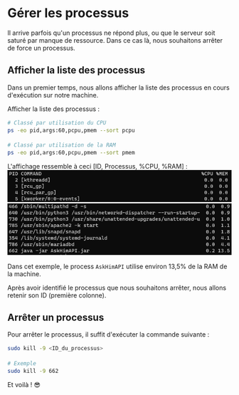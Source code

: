 # Gérer les processus

Il arrive parfois qu'un processus ne répond plus, ou que le serveur soit saturé par manque de ressource.
Dans ce cas là, nous souhaitons arrêter de force un processus.

## Afficher la liste des processus
Dans un premier temps, nous allons afficher la liste des processus en cours d'exécution sur notre machine.

Afficher la liste des processus :
```sh
# Classé par utilisation du CPU
ps -eo pid,args:60,pcpu,pmem --sort pcpu

# Classé par utilisation de la RAM
ps -eo pid,args:60,pcpu,pmem --sort pmem
```

L'affichage ressemble à ceci [ID, Processus, %CPU, %RAM] :
![Sudoers file](./assets-manageprocess/ps_header.png)
![Sudoers file](./assets-manageprocess/ps_footer.png)

Dans cet exemple, le process `AskHimAPI` utilise environ 13,5% de la RAM de la machine.

Après avoir identifié le processus que nous souhaitons arrêter, nous allons retenir son ID (première colonne).

## Arrêter un processus
Pour arrêter le processus, il suffit d'exécuter la commande suivante :
```sh
sudo kill -9 <ID_du_processus>

# Exemple
sudo kill -9 662
```
Et voilà ! 😎